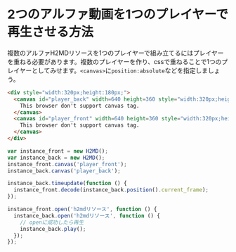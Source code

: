 # 2つのアルファ動画を1つのプレイヤーで再生させる方法

複数のアルファH2MDリソースを1つのプレイヤーで組み立てるにはプレイヤーを重ねる必要があります。複数のプレイヤーを作り、cssで重ねることで1つのプレイヤーとしてみせます。`<canvas>`に`position:absolute`などを指定しましょう。

```html
<div style="width:320px;height:180px;">
  <canvas id="player_back" width=640 height=360 style="width:320px;height:180px;position:absolute;top:0;left:0;z-index:1;">
    This browser don't support canvas tag.
  </canvas>
  <canvas id="player_front" width=640 height=360 style="width:320px;height:180px;position:absolute;top:0;left:0;z-index:2;">
    This browser don't support canvas tag.
  </canvas>
</div>
```

```js
var instance_front = new H2MD();
var instance_back = new H2MD();
instance_front.canvas('player_front');
instance_back.canvas('player_back');

instance_back.timeupdate(function () {
  instance_front.decode(instance_back.position().current_frame);
});

instance_front.open('h2mdリソース', function () {
  instance_back.open('h2mdリソース', function () {
    // openに成功したら再生
    instance_back.play();
  });
});

```
